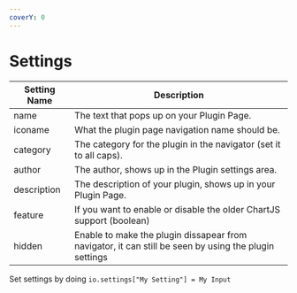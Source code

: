 ```yaml
---
coverY: 0
---
```


# Settings

| Setting Name | Description                                                                                           |
| ------------ | ----------------------------------------------------------------------------------------------------- |
| name         | The text that pops up on your Plugin Page.                                                            |
| iconame      | What the plugin page navigation name should be.                                                       |
| category     | The category for the plugin in the navigator (set it to all caps).                                    |
| author       | The author, shows up in the Plugin settings area.                                                     |
| description  | The description of your plugin, shows up in your Plugin Page.                                         |
| feature      | If you want to enable or disable the older ChartJS support (boolean)                                  |
| hidden       | Enable to make the plugin dissapear from navigator, it can still be seen by using the plugin settings |

Set settings by doing `io.settings["My Setting"] = My Input`
